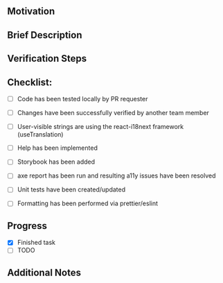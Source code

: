 ## Motivation
<!-- Add references to relevant tickets, issues, design specs and/or a short description of what motivated you to do it. -->

## Brief Description
<!-- Add a short answer for: 
What was done in this PR? (e.g Fix to prevent users from accessing feature X.)
Why it was done? (e.g Feature X was deprecated.)
-->

## Verification Steps
<!--
Add the steps required to verify this change. Keep in mind that these steps should be written so groups unfamiliar with the 
new functionality can follow them, such as QE or documentation.

1. Go to `XX >> YY >> SS`.
2. Create a new item `N` with info `X`.
3. Right-click the item and select Delete.
4. Verify that the item is no longer present in the left navigation menu.
-->

## Checklist:

- [ ] Code has been tested locally by PR requester
- [ ] Changes have been successfully verified by another team member
- [ ] User-visible strings are using the react-i18next framework (useTranslation)
- [ ] Help has been implemented
- [ ] Storybook has been added
- [ ] axe report has been run and resulting a11y issues have been resolved
- [ ] Unit tests have been created/updated
- [ ] Formatting has been performed via prettier/eslint


## Progress

- [x] Finished task
- [ ] TODO

## Additional Notes
<!-- 
Add images and/or screen caps to illustrate what was changed if this pull request adds to or modifies existing user-visible appearance/output. 
-->
